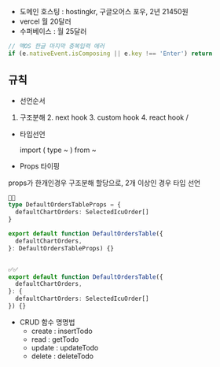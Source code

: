 - 도메인 호스팅 : hostingkr, 구글오어스 포우, 2년 21450원
- vercel 월 20달러
- 수퍼베이스 : 월 25달러

```ts
// 맥OS 한글 마지막 중복입력 에러
if (e.nativeEvent.isComposing || e.key !== 'Enter') return
```

## 규칙

- 선언순서

1. 구조분해 2. next hook 3. custom hook 4. react hook /

- 타입선언

  import ( type ~ ) from ~

- Props 타이핑

props가 한개인경우 구조분해 할당으로, 2개 이상인 경우 타입 선언

```ts
🚫🚫
type DefaultOrdersTableProps = {
  defaultChartOrders: SelectedIcuOrder[]
}

export default function DefaultOrdersTable({
  defaultChartOrders,
}: DefaultOrdersTableProps) {}


✅✅
export default function DefaultOrdersTable({
  defaultChartOrders,
}: {
  defaultChartOrders: SelectedIcuOrder[]
}) {}
```

- CRUD 함수 명명법
  - create : insertTodo
  - read : getTodo
  - update : updateTodo
  - delete : deleteTodo
